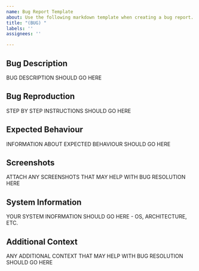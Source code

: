 ```yaml
---
name: Bug Report Template
about: Use the following markdown template when creating a bug report.
title: "(BUG) "
labels: ''
assignees: ''

---
```


## Bug Description

BUG DESCRIPTION SHOULD GO HERE

## Bug Reproduction

STEP BY STEP INSTRUCTIONS SHOULD GO HERE

## Expected Behaviour

INFORMATION ABOUT EXPECTED BEHAVIOUR SHOULD GO HERE

## Screenshots

ATTACH ANY SCREENSHOTS THAT MAY HELP WITH BUG RESOLUTION HERE

## System Information

YOUR SYSTEM INOFRMATION SHOULD GO HERE - OS, ARCHITECTURE, ETC.

## Additional Context

ANY ADDITIONAL CONTEXT THAT MAY HELP WITH BUG RESOLUTION SHOULD GO HERE
